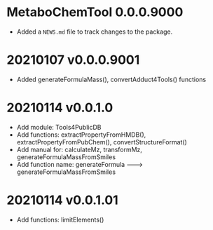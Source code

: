 # MetaboChemTool 0.0.0.9000

* Added a `NEWS.md` file to track changes to the package.

# 20210107 v0.0.0.9001
* Added generateFormulaMass(), convertAdduct4Tools() functions


# 20210114 v0.0.1.0
* Add module: Tools4PublicDB
* Add functions: extractPropertyFromHMDB(), extractPropertyFromPubChem(), convertStructureFormat()
* Add manual for: calculateMz, transformMz, generateFormulaMassFromSmiles
* Add function name: generateFormula ---> generateFormulaMassFromSmiles


# 20210114 v0.0.1.01
* Add functions: limitElements()
